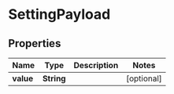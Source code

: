 # SettingPayload

## Properties
Name | Type | Description | Notes
------------ | ------------- | ------------- | -------------
**value** | **String** |  |  [optional]
